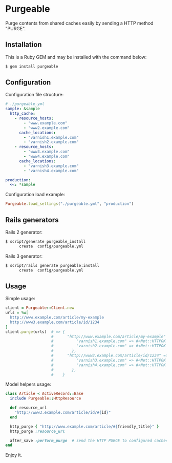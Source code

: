# Purgeable

Purge contents from shared caches easily by sending a HTTP method "PURGE".

## Installation

This is a Ruby GEM and may be installed with the command below:

```bash
$ gem install purgeable
```

## Configuration

Configuration file structure:

```yaml
# ./purgeable.yml
sample: &sample
  http_cache:
    - resource_hosts:
        - "www.example.com"
        - "www2.example.com"
      cache_locations:
        - "varnish1.example.com"
        - "varnish2.example.com"
    - resource_hosts:
        - "www3.example.com"
        - "www4.example.com"
      cache_locations:
        - "varnish3.example.com"
        - "varnish4.example.com"

production:
  <<: *sample
```

Configuration load example:

```ruby
Purgeable.load_settings("./purgeable.yml", "production")
```

## Rails generators

Rails 2 generator:

```bash
$ script/generate purgeable_install
      create  config/purgeable.yml
```

Rails 3 generator:

```bash
$ script/rails generate purgeable:install
      create  config/purgeable.yml
```

## Usage

Simple usage:

```ruby
client = Purgeable::Client.new
urls = %w[
  http://www.example.com/article/my-example
  http://www3.example.com/article/id/1234
]
client.purge(urls)  # => {
                    #      "http://www.example.com/article/my-example" => {
                    #          "varnish1.example.com" => #<Net::HTTPOK 200 Purged readbody=true>,
                    #          "varnish2.example.com" => #<Net::HTTPOK 200 Purged readbody=true>
                    #        },
                    #      "http://www3.example.com/article/id/1234" => {
                    #          "varnish3.example.com" => #<Net::HTTPOK 200 Purged readbody=true>,
                    #          "varnish4.example.com" => #<Net::HTTPOK 200 Purged readbody=true>
                    #        },
                    #    }
```

Model helpers usage:

```ruby
class Article < ActiveRecord::Base
  include Purgeable::HttpResource

  def resource_url
    "http://www3.example.com/article/id/#{id}"
  end

  http_purge { "http://www.example.com/article/#{friendly_title}" }
  http_purge :resource_url

  after_save :perform_purge  # send the HTTP PURGE to configured caches on save
end
```

Enjoy it.
